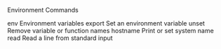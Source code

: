 Environment Commands

env Environment variables
export Set an environment variable
unset Remove variable or function names
hostname Print or set system name
read Read a line from standard input
